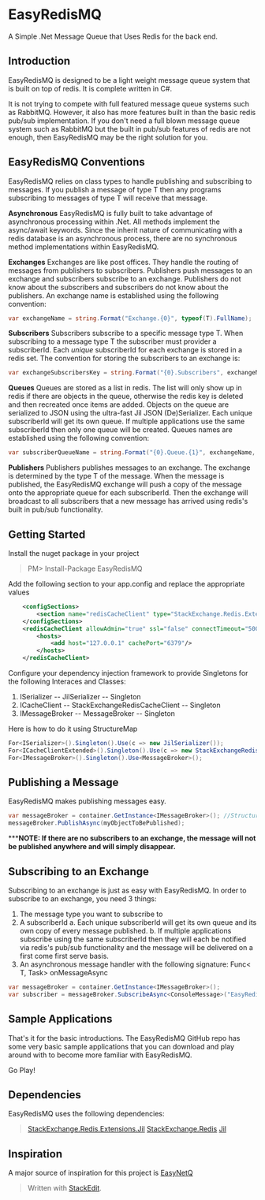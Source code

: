 
# EasyRedisMQ
A Simple .Net Message Queue that Uses Redis for the back end.

Introduction
------------

EasyRedisMQ is designed to be a light weight message queue system that is built on top of redis.  It is complete written in C#.

It is not trying to compete with full featured message queue systems such as RabbitMQ. However, it also has more features built in than the basic redis pub/sub implementation. If you don't need a full blown message queue system such as RabbitMQ but the built in pub/sub features of redis are not enough, then EasyRedisMQ may be the right solution for you.

EasyRedisMQ Conventions
----------------
EasyRedisMQ relies on class types to handle publishing and subscribing to messages. If you publish a message of type T then any programs subscribing to messages of type T will receive that message.

**Asynchronous**
EasyRedisMQ is fully built to take advantage of asynchronous processing within .Net. All methods implement the async/await keywords.  Since the inherit nature of communicating with a redis database is an asynchronous process, there are no synchronous method implementations within EasyRedisMQ.

**Exchanges**
Exchanges are like post offices. They handle the routing of messages from publishers to subscribers. Publishers push messages to an exchange and subscribers subscribe to an exchange. Publishers do not know about the subscribers and subscribers do not know about the publishers. An exchange name is established using the following convention:
```cs
var exchangeName = string.Format("Exchange.{0}", typeof(T).FullName);
```

**Subscribers**
Subscribers subscribe to a specific message type T. When subscribing to a message type T the subscriber must provider a subscriberId. Each *unique* subscriberId for each exchange is stored in a redis set. The convention for storing the subscribers to an exchange is:
```cs
var exchangeSubscribersKey = string.Format("{0}.Subscribers", exchangeName);
```

**Queues**
Queues are stored as a list in redis.  The list will only show up in redis if there are objects in the queue, otherwise the redis key is deleted and then recreated once items are added. Objects on the queue are serialized to JSON using the ultra-fast Jil JSON (De)Serializer. Each unique subscriberId will get its own queue. If multiple applications use the same subscriberId then only one queue will be created. Queues names are established using the following convention:
```cs
var subscriberQueueName = string.Format("{0}.Queue.{1}", exchangeName, subscriberId);
```

**Publishers**
Publishers publishes messages to an exchange. The exchange is determined by the type T of the message. When the message is published, the EasyRedisMQ exchange will push a copy of the message onto the appropriate queue for each subscriberId. Then the exchange will broadcast to all subscribers that a new message has arrived using redis's built in pub/sub functionality.



Getting Started
---------------
Install the nuget package in your project
>PM> Install-Package EasyRedisMQ

Add the following section to your app.config and replace the appropriate values

```xml
    <configSections>
        <section name="redisCacheClient" type="StackExchange.Redis.Extensions.Core.Configuration.RedisCachingSectionHandler, StackExchange.Redis.Extensions.Core"/>
    </configSections>
    <redisCacheClient allowAdmin="true" ssl="false" connectTimeout="5000" database="0">
        <hosts>
            <add host="127.0.0.1" cachePort="6379"/>
        </hosts>
    </redisCacheClient>
```

Configure your dependency injection framework to provide Singletons for the following Interaces and Classes:

 1. ISerializer -- JilSerializer -- Singleton
 2. ICacheClient -- StackExchangeRedisCacheClient -- Singleton
 3. IMessageBroker -- MessageBroker -- Singleton

Here is how to do it using StructureMap
```cs
For<ISerializer>().Singleton().Use(c => new JilSerializer());
For<ICacheClientExtended>().Singleton().Use(c => new StackExchangeRedisCacheClient(c.GetInstance<ISerializer>(), null));
For<IMessageBroker>().Singleton().Use<MessageBroker>();
```

Publishing a Message
--------------------

EasyRedisMQ makes publishing messages easy.  
```cs
var messageBroker = container.GetInstance<IMessageBroker>(); //StructureMap Implementation
messageBroker.PublishAsync(myObjectToBePublished);
```
*****NOTE: If there are no subscribers to an exchange, the message will not be published anywhere and will simply disappear.**

Subscribing to an Exchange
--------------------------
Subscribing to an exchange is just as easy with EasyRedisMQ. In order to subscribe to an exchange, you need 3 things:

 1. The message type you want to subscribe to
 2. A subscriberId
		 a. Each unique subscriberId will get its own queue and its own copy of every message published.
		 b. If multiple applications subscribe using the same subscriberId then they will each be notified via redis's pub/sub functionality and the message will be delivered on a first come first serve basis. 
 3. An asynchronous message handler with the following signature: Func< T, Task> onMessageAsync
```cs
var messageBroker = container.GetInstance<IMessageBroker>();
var subscriber = messageBroker.SubscribeAsync<ConsoleMessage>("EasyRedisMQ.Consumer", async x => { await WriteConsoleMessageAsync(x); });
```

Sample Applications
-------------------
That's it for the basic introductions. The EasyRedisMQ GitHub repo has some very basic sample applications that you can download and play around with to become more familiar with EasyRedisMQ. 

Go Play!

Dependencies
------------
EasyRedisMQ uses the following dependencies:

> [StackExchange.Redis.Extensions.Jil](https://github.com/imperugo/StackExchange.Redis.Extensions)
>[StackExchange.Redis](https://github.com/StackExchange/StackExchange.Redis)
>[Jil](https://github.com/kevin-montrose/Jil)


Inspiration
-----------
A major source of inspiration for this project is [EasyNetQ](https://github.com/EasyNetQ/EasyNetQ)



> Written with [StackEdit](https://stackedit.io/).
